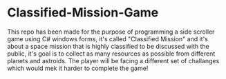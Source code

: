# Classified-Mission-Game
This repo has been made for the purpose of programming a side scroller game using C# windows forms, it's called "Classified Mission" and it's about a space mission that is highly classified to be discussed with the public, it's goal is to collect as many resources as possible from different planets and astroids. The player will be facing a different set of challanges which would mek it harder to complete the game!
